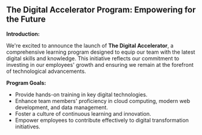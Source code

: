 ## The Digital Accelerator Program: Empowering for the Future

**Introduction:**

We're excited to announce the launch of **The Digital Accelerator**, a comprehensive learning program designed to equip our team with the latest digital skills and knowledge. This initiative reflects our commitment to investing in our employees' growth and ensuring we remain at the forefront of technological advancements.

**Program Goals:**

* Provide hands-on training in key digital technologies.
* Enhance team members' proficiency in cloud computing, modern web development, and data management.
* Foster a culture of continuous learning and innovation.
* Empower employees to contribute effectively to digital transformation initiatives.


